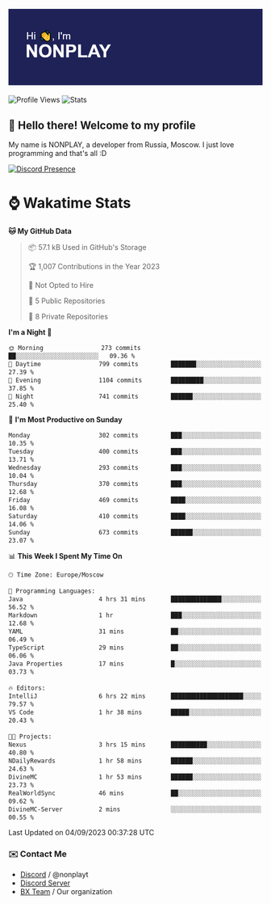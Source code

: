 ![Discord Presence](./header.png)
<br></br>
![Profile Views](https://komarev.com/ghpvc/?username=NONPLAYT&color=blue&style=for-the-badge)
![Stats](https://img.shields.io/badge/0%25-OPTIMIZED-orange?style=for-the-badge)


## :wave: Hello there! Welcome to my profile

My name is NONPLAY, a developer from Russia, Moscow. I just love programming and that's all :D

[![Discord Presence](https://lanyard.cnrad.dev/api/597087584090587177?showDisplayName=true)](https://discord.com/users/597087584090587177) 

# ⌚ Wakatime Stats

<!--START_SECTION:waka-->
**🐱 My GitHub Data** 

> 📦 57.1 kB Used in GitHub's Storage 
 > 
> 🏆 1,007 Contributions in the Year 2023
 > 
> 🚫 Not Opted to Hire
 > 
> 📜 5 Public Repositories 
 > 
> 🔑 8 Private Repositories 
 > 
**I'm a Night 🦉** 

```text
🌞 Morning                273 commits         ██░░░░░░░░░░░░░░░░░░░░░░░   09.36 % 
🌆 Daytime                799 commits         ███████░░░░░░░░░░░░░░░░░░   27.39 % 
🌃 Evening                1104 commits        █████████░░░░░░░░░░░░░░░░   37.85 % 
🌙 Night                  741 commits         ██████░░░░░░░░░░░░░░░░░░░   25.40 % 
```
📅 **I'm Most Productive on Sunday** 

```text
Monday                   302 commits         ███░░░░░░░░░░░░░░░░░░░░░░   10.35 % 
Tuesday                  400 commits         ███░░░░░░░░░░░░░░░░░░░░░░   13.71 % 
Wednesday                293 commits         ███░░░░░░░░░░░░░░░░░░░░░░   10.04 % 
Thursday                 370 commits         ███░░░░░░░░░░░░░░░░░░░░░░   12.68 % 
Friday                   469 commits         ████░░░░░░░░░░░░░░░░░░░░░   16.08 % 
Saturday                 410 commits         ████░░░░░░░░░░░░░░░░░░░░░   14.06 % 
Sunday                   673 commits         ██████░░░░░░░░░░░░░░░░░░░   23.07 % 
```


📊 **This Week I Spent My Time On** 

```text
🕑︎ Time Zone: Europe/Moscow

💬 Programming Languages: 
Java                     4 hrs 31 mins       ██████████████░░░░░░░░░░░   56.52 % 
Markdown                 1 hr                ███░░░░░░░░░░░░░░░░░░░░░░   12.68 % 
YAML                     31 mins             ██░░░░░░░░░░░░░░░░░░░░░░░   06.49 % 
TypeScript               29 mins             ██░░░░░░░░░░░░░░░░░░░░░░░   06.06 % 
Java Properties          17 mins             █░░░░░░░░░░░░░░░░░░░░░░░░   03.73 % 

🔥 Editors: 
IntelliJ                 6 hrs 22 mins       ████████████████████░░░░░   79.57 % 
VS Code                  1 hr 38 mins        █████░░░░░░░░░░░░░░░░░░░░   20.43 % 

🐱‍💻 Projects: 
Nexus                    3 hrs 15 mins       ██████████░░░░░░░░░░░░░░░   40.80 % 
NDailyRewards            1 hr 58 mins        ██████░░░░░░░░░░░░░░░░░░░   24.63 % 
DivineMC                 1 hr 53 mins        ██████░░░░░░░░░░░░░░░░░░░   23.73 % 
RealWorldSync            46 mins             ██░░░░░░░░░░░░░░░░░░░░░░░   09.62 % 
DivineMC-Server          2 mins              ░░░░░░░░░░░░░░░░░░░░░░░░░   00.55 % 
```


 Last Updated on 04/09/2023 00:37:28 UTC
<!--END_SECTION:waka-->

### ✉️ Contact Me

- [Discord](https://discord.com/users/597087584090587177) / @nonplayt
- [Discord Server](https://discord.gg/p7cxhw7E2M)
- [BX Team](https://github.com/BX-Team) / Our organization
